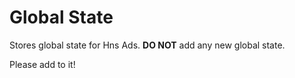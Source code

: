 # Global State

Stores global state for Hns Ads. **DO NOT** add any new global state.

Please add to it!
